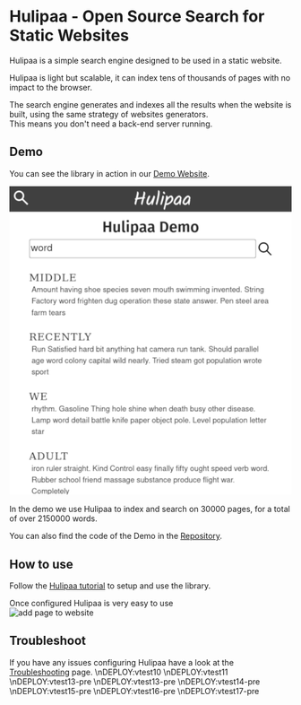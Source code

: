 # Hulipaa - Open Source Search for Static Websites

Hulipaa is a simple search engine designed to be used in a static website.

Hulipaa is light but scalable, it can index tens of thousands of pages with no impact to the browser.

The search engine generates and indexes all the results when the website is built, using the same strategy of websites generators.  
This means you don't need a back-end server running.

## Demo
You can see the library in action in our [Demo Website](https://sambuccid.github.io/hulipaa-demo/).

![demo website](/images/search_page_with_results.png)

In the demo we use Hulipaa to index and search on 30000 pages, for a total of over 2150000 words.

You can also find the code of the Demo in the [Repository](https://github.com/sambuccid/hulipaa-demo).

## How to use
Follow the [Hulipaa tutorial](/tutorial.md) to setup and use the library.

Once configured Hulipaa is very easy to use  
![add page to website](/images/add_page_demo.gif)

## Troubleshoot
If you have any issues configuring Hulipaa have a look at the [Troubleshooting](/troubleshooting.md) page.
\nDEPLOY:vtest10
\nDEPLOY:vtest11
\nDEPLOY:vtest13-pre
\nDEPLOY:vtest13-pre
\nDEPLOY:vtest14-pre
\nDEPLOY:vtest15-pre
\nDEPLOY:vtest16-pre
\nDEPLOY:vtest17-pre
